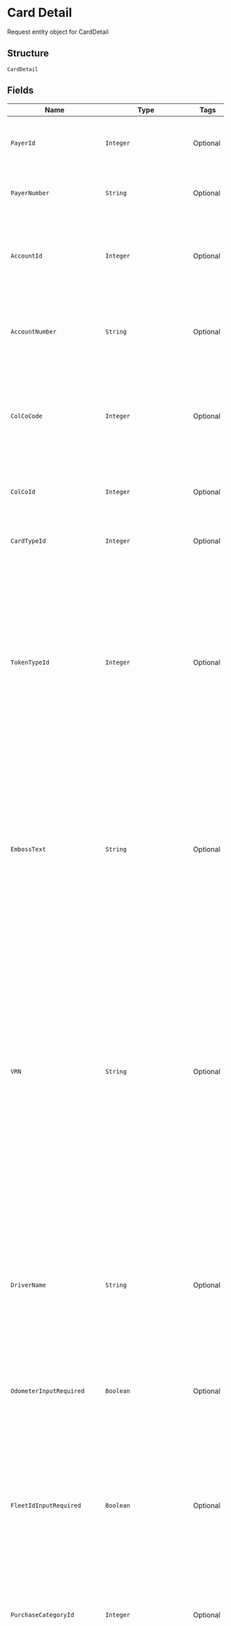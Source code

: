 
# Card Detail

Request entity object for CardDetail

## Structure

`CardDetail`

## Fields

| Name | Type | Tags | Description | Getter | Setter |
|  --- | --- | --- | --- | --- | --- |
| `PayerId` | `Integer` | Optional | Payer Id  of the selected payer.<br /><br>Optional if PayerNumber is passed else Mandatory | Integer getPayerId() | setPayerId(Integer payerId) |
| `PayerNumber` | `String` | Optional | Payer Number of the selected payer.<br /><br>Optional if PayerId is passed else Mandatory | String getPayerNumber() | setPayerNumber(String payerNumber) |
| `AccountId` | `Integer` | Optional | Account ID of the customer.<br /><br>Optional if AccountNumber is passed, else mandatory.<br /><br>This input is a search criterion, if given. | Integer getAccountId() | setAccountId(Integer accountId) |
| `AccountNumber` | `String` | Optional | Account Number of the customer.<br /><br>Optional if AccountId is passed, else mandatory.<br /><br>This input is a search criterion, if given. | String getAccountNumber() | setAccountNumber(String accountNumber) |
| `ColCoCode` | `Integer` | Optional | Collecting Company Code (Shell Code) of the selected payer.<br /><br>Mandatory for serviced OUs such as Romania, Latvia, Lithuania, Estonia, Ukraine etc. It is optional for other countries if ColCoID is provided. | Integer getColCoCode() | setColCoCode(Integer colCoCode) |
| `ColCoId` | `Integer` | Optional | Collecting Company Id of the selected payer.<br /><br>Optional If ColCo Code is passed else Mandatory | Integer getColCoId() | setColCoId(Integer colCoId) |
| `CardTypeId` | `Integer` | Optional | Card Type ID<br /><br>Mandatory<br>**Constraints**: `>= 1`, `<= 2147483647` | Integer getCardTypeId() | setCardTypeId(Integer cardTypeId) |
| `TokenTypeId` | `Integer` | Optional | Token Type Id – Linked to the selected card type<br /><br>Optional<br /><br>Default – Assign the default token type associated with the card type of the card being created.<br /><br>The default value will be set by the background process and an error (code 12009) will be thrown by the background process when default value is not identified or invalid token type id is passed in the request.<br>**Constraints**: `>= 1`, `<= 2147483647` | Integer getTokenTypeId() | setTokenTypeId(Integer tokenTypeId) |
| `EmbossText` | `String` | Optional | Text to be printed on the card as Account Name.<br /><br>Optional – When not provided default emboss text associated with the card type will be embossed.<br /><br>Max length: 27<br /><br>The value should be validated against a configured list of allowed characters.<br /><br>[-0-9A-Z,/''.&amp; ÄÖÜÅÆÉØ]<br>**Constraints**: *Maximum Length*: `25` | String getEmbossText() | setEmbossText(String embossText) |
| `VRN` | `String` | Optional | Vehicle registration number.<br/><br>Optional when DriverName is passed else mandatory.<br/><br>Mandatory when ColCo setting is marked as ‘VRN mandatory’.<br /><br>Max length: 24<br /><br>The value will be validated against a configured list of allowed characters.<br /><br>Default value for the configuration is: [-0-9A-Z,/''.&amp; ÄÖÜÅÆÉØ] .<br></br>Note: If Driver Name is null or empty, max allowed characters for VRN is 16.  When Driver Name is provided, max allowed characters for VRN is 24.<br>**Constraints**: *Maximum Length*: `24` | String getVRN() | setVRN(String vRN) |
| `DriverName` | `String` | Optional | Driver Name.<br /><br>Optional when VRN is passed else mandatory.<br /><br>Max length: 27<br /><br>The value will be validated against a configured list of allowed characters.<br /><br>Default value for the configuration is: [-0-9A-Z,/''.&amp; ÄÖÜÅÆÉØ]<br /><br>**Constraints**: *Maximum Length*: `27` | String getDriverName() | setDriverName(String driverName) |
| `OdometerInputRequired` | `Boolean` | Optional | Odometer Input to be enabled on the card<br /><br>Optional.<br /><br>Default is False | Boolean getOdometerInputRequired() | setOdometerInputRequired(Boolean odometerInputRequired) |
| `FleetIdInputRequired` | `Boolean` | Optional | FleetId Input to be enabled on the card<br /><br>Optional.<br /><br>Default is False<br /><br>Note: If AllowFleetIdInput settings of the account is disabled and this flag is marked<br><br>      true in the request, then request will be processed with VRN input required<br>    <br>      enabled instead of Fleet Id input required | Boolean getFleetIdInputRequired() | setFleetIdInputRequired(Boolean fleetIdInputRequired) |
| `PurchaseCategoryId` | `Integer` | Optional | Purchase category Id<br /><br>Mandatory<br>**Constraints**: `>= 1`, `<= 2147483647` | Integer getPurchaseCategoryId() | setPurchaseCategoryId(Integer purchaseCategoryId) |
| `SelfSelectedEncryptedPIN` | `String` | Optional | The encrypted value of self-selected PIN.<br /><br>Optional – When not provided, the PIN will be auto generated(if the card token type supports PIN) and delivered based on the given PIN delivery option.<br /><br>Max Length: 256<br>**Constraints**: *Maximum Length*: `256` | String getSelfSelectedEncryptedPIN() | setSelfSelectedEncryptedPIN(String selfSelectedEncryptedPIN) |
| `SelfSelectedPINKeyID` | `String` | Optional | KeyId of the PIN encrypted value.<br /><br>Mandatory, if opted for self-selected PIN else optional.<br /><br>Max Length: 30<br>**Constraints**: *Maximum Length*: `30` | String getSelfSelectedPINKeyID() | setSelfSelectedPINKeyID(String selfSelectedPINKeyID) |
| `SelfSelectedPINSessionKey` | `String` | Optional | Encoded message of the TCS form which is used for encrypting the PIN of this card.<br /><br>The encode message forms are provided to clients by another API (“TCS”).<br /><br>Instructions to encrypt the PIN is covered in the related API specifications document.<br /><br>Mandatory –If opted for self-selected PIN else optional.<br>Max Length: 1024<br>**Constraints**: *Maximum Length*: `1024` | String getSelfSelectedPINSessionKey() | setSelfSelectedPINSessionKey(String selfSelectedPINSessionKey) |
| `CardGroupId` | `Integer` | Optional | Card group ID<br /><br>Optional | Integer getCardGroupId() | setCardGroupId(Integer cardGroupId) |
| `CardGroupName` | `String` | Optional | Card group name<br /><br>This field is mandatory when IsNewCardGroup parameter is set to true.<br /><br>Maximum field length: 40<br /><br>The value will be validated against a configured list of allowed characters.<br /><br>Default value for the configuration is: [0-9A-Z.]<br>**Constraints**: *Maximum Length*: `40` | String getCardGroupName() | setCardGroupName(String cardGroupName) |
| `IsNewCardGroup` | `Boolean` | Optional | This need to be set to true if the card group needs to be created prior to processing the card order and the card needs to be assigned to the newly created card group.<br /><br>Optional<br /><br>Default - False | Boolean getIsNewCardGroup() | setIsNewCardGroup(Boolean isNewCardGroup) |
| `EmbossCardGroup` | `Boolean` | Optional | This should be set to true if the card group name needs to be printed on the newly created card under a new card group.<br /><br>Optional<br /><br>Default – False<br /><br>Note: This value will be considered only if a new CardGroup is created for the Card.(i.e.when IsNewCardGroup is true)<br>If the Card is added to an existing CardGroup,<br>the property ‘PrintOnCard’ set for the CardGroup will determine whether the CardGroupName should be embossed on the Card. | Boolean getEmbossCardGroup() | setEmbossCardGroup(Boolean embossCardGroup) |
| `CardDeliveryType` | `Integer` | Required | Card delivery type.<br /><br>Mandatory <br /><br>Allowed Value: <br /><br><br>1. Customer Address(Default) <br /><br>2. New Delivery Address<br>**Constraints**: `>= 1`, `<= 2` | Integer getCardDeliveryType() | setCardDeliveryType(Integer cardDeliveryType) |
| `CardContact` | [`CardContact`](../../doc/models/card-contact.md) | Optional | - | CardContact getCardContact() | setCardContact(CardContact cardContact) |
| `PINDeliveryAddressType` | `Integer` | Optional | PIN delivery address type selection.<br /><br>Optional<br /><br>Allowed Values:<br /><br><br>1. Customer Address(Default)<br /><br>2. Card Address<br /><br>3. New Delivery Address<br>**Constraints**: `>= 1`, `<= 3` | Integer getPINDeliveryAddressType() | setPINDeliveryAddressType(Integer pINDeliveryAddressType) |
| `PINAdviceType` | `Integer` | Required | PIN delivery method.<br /><br>Mandatory<br /><br>Allowed Values:<br /><br><br>1. Paper<br /><br>2. Email<br /><br>3. SMS<br /><br>4. None <br /> **Note:** Paper delivery not applicable for selfselctedPIN type<br>**Constraints**: `>= 1`, `<= 4` | Integer getPINAdviceType() | setPINAdviceType(Integer pINAdviceType) |
| `PINContact` | [`PINContact`](../../doc/models/pin-contact.md) | Optional | - | PINContact getPINContact() | setPINContact(PINContact pINContact) |
| `NotifyCaller` | `Boolean` | Optional | True/False.<br /><br>Optional.<br /><br>Default: False<br /><br>If true, the caller would be notified back with the status as success or failure after the card order is processed.<br>This webhook feature has to be subscribed by the customer prior to use , please refer the API documentation for the more details. | Boolean getNotifyCaller() | setNotifyCaller(Boolean notifyCaller) |
| `Caller` | `String` | Optional | The caller to be notified with the status of the card order.<br /><br>Mandatory, if NotifyCaller is true.<br /><br>Maximum field length: 20<br /><br>Allowed values:<br /><br>•    “NextGenUI”: This value to be used by next gen UI application.<br /><br>•    “FleetHubUILifeTime”: This value to be used by Fleet Hub UI application for life time restriction cards.<br /><br>Note: The values passed in this field are case insensitive<br>**Constraints**: *Maximum Length*: `20` | String getCaller() | setCaller(String caller) |
| `NotifyCallerOnSync` | `Boolean` | Optional | True/False.<br /><br>Optional.<br /><br>Default: False<br /><br>If true, the caller would be notified back with the status as success or failed after the processed card is synced with Gateway. | Boolean getNotifyCallerOnSync() | setNotifyCallerOnSync(Boolean notifyCallerOnSync) |
| `ValidateFleetId` | `Boolean` | Optional | True/False.<br /><br>Optional.<br /><br>Default: False<br /><br>For cards ordered with Validate Fleet Id parameter set to true, CFGW will be notified to enable this validation for the card.<br /><br>Note: When “FleetIdInputRequired” is not set on the card, validate fleet id will be considered false regardless of the value passed on this parameter. | Boolean getValidateFleetId() | setValidateFleetId(Boolean validateFleetId) |
| `FleetOption` | `String` | Optional | Type of action will be performed for the card when the fleet Id is validated.<br /><br>Optional.<br /><br>Default: NO_VALIDATION<br /><br>Allowed values:<br /><br>•    ALERT<br /><br>•    DECLINE<br /><br>•    DECLINE_ALERT<br /><br>•    NO_VALIDATION<br /><br>Note: When FleetIdOption is not provided and validatefleetid is true then by default allowed value is NO_VALIDATION. | String getFleetOption() | setFleetOption(String fleetOption) |
| `BundleId` | `String` | Optional | Gateway Bundle Id to which the ordered card will be added.<br /><br>Optional.<br /><br>When a valid bundle Id is passed, upon successful processing of Card Order, the card will be added to the provided bundle in Gateway.<br>If card bundle has crossed the limit of 500 cards or if the card bundle is not available in the gateway then the background services will fail to added the card to the bundle. | String getBundleId() | setBundleId(String bundleId) |
| `UsageRestrictionAction` | `String` | Optional | The value indicates what actions is to be performed with respect to usage restrictions on the card being ordered.<br /><br>UsageRestrictionAction is mandatory when bundle Id is passed. Else ignored.<br /><br>Allowed values: –<br /><br>• Update<br /><br>• Default<br /><br>• None | String getUsageRestrictionAction() | setUsageRestrictionAction(String usageRestrictionAction) |
| `ProductRestrictionAction` | `String` | Optional | The value indicates what actions is to be performed with respect to product restrictions on the card being ordered.<br /><br>ProductRestrictionAction is mandatory when bundle Id is passed. Else ignored.<br /><br>Allowed values: -<br /><br>• Update<br /><br>• Default<br /><br>• None<br /><br>Note: This field is applicable when product restrictions | String getProductRestrictionAction() | setProductRestrictionAction(String productRestrictionAction) |
| `Products` | `List<String>` | Optional | An array of 3-digit global product codes.<br /><br>Optional.<br /><br>Default restrictions will be applied both products and product groups are null or empty.<br /><br>Note: This field is applicable when product restrictions are migrated to CFGW else, it will be ignored. | List<String> getProducts() | setProducts(List<String> products) |
| `ProductGroups` | `List<String>` | Optional | An array of product group ids.<br /><br>Optional.<br /><br>Default restrictions will be applied both products and product groups are null or empty.<br /><br>Note: This field is applicable when product restrictions are migrated to CFGW else, it will be ignored | List<String> getProductGroups() | setProductGroups(List<String> productGroups) |
| `ExpiryDate` | `String` | Optional | Expiry Date for newly created card to be update in cards plot form.<br /><br>Optional.<br /><br>Format: MMyy<br /><br>If not apply default Expiry Date.<br /><br>Note: There is a limit to the ExpiryDate which the user can choose for the Card.<br>The expiry date which can be set for a card depends on the Card Type and the associated business rules for the OU.<br>If the user chooses a later ExpiryDate than the allowed value for the CardType for the OU,<br>Default Assigned Expiry Date will be applied on the card. | String getExpiryDate() | setExpiryDate(String expiryDate) |
| `ClientReferenceId` | `String` | Optional | This is the Client Reference Id of card in the order which needs to be passed by the client.This will be playback in the ordercard enquiry<br /><br>Optional<br>**Constraints**: *Maximum Length*: `50` | String getClientReferenceId() | setClientReferenceId(String clientReferenceId) |
| `AutoRenew` | [`CardDetailAutoRenewEnum`](../../doc/models/card-detail-auto-renew-enum.md) | Optional | Whether to reissue card automatically when nearing the expiry.<br><br>Allowed values: -<br><br>1. As per card type setting (Default).<br>2. Card will be Reissued when nearing its expiry date.<br>3. Card will not be Reissued. | CardDetailAutoRenewEnum getAutoRenew() | setAutoRenew(CardDetailAutoRenewEnum autoRenew) |

## Example (as JSON)

```json
{
  "PayerId": 90,
  "PayerNumber": "PayerNumber8",
  "AccountId": 150,
  "AccountNumber": "AccountNumber0",
  "ColCoCode": 56,
  "CardDeliveryType": 80,
  "PINAdviceType": 184
}
```

